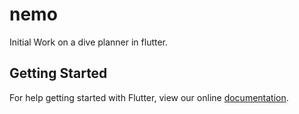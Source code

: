 # nemo

Initial Work on a dive planner in flutter.

## Getting Started

For help getting started with Flutter, view our online
[documentation](http://flutter.io/).
